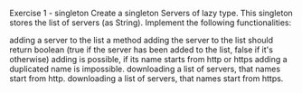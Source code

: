 

Exercise 1 - singleton
Create a singleton Servers of lazy type. This singleton stores the list of servers (as String). Implement the following functionalities:

adding a server to the list
a method adding the server to the list should return boolean (true if the server has been added to the list, false if it's otherwise)
adding is possible, if its name starts from http or https
adding a duplicated name is impossible.
downloading a list of servers, that names start from http.
downloading a list of servers, that names start from https.

